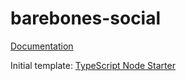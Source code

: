 # barebones-social

[Documentation](https://documenter.getpostman.com/view/1338069/barebones-social/7EK4qnA)

Initial template: [TypeScript Node Starter](https://github.com/Microsoft/TypeScript-Node-Starter)